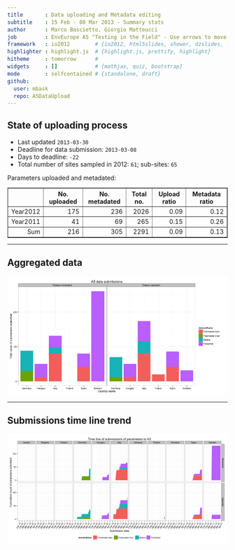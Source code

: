 ```yaml
---
title       : Data uploading and Metadata editing
subtitle    : 15 Feb - 08 Mar 2013 - Summary stats
author      : Marco Bascietto, Giorgio Matteucci
job         : EnvEurope A5 "Testing in the Field" - Use arrows to move between slides
framework   : io2012        # {io2012, html5slides, shower, dzslides, ...}
highlighter : highlight.js  # {highlight.js, prettify, highlight}
hitheme     : tomorrow      # 
widgets     : []            # {mathjax, quiz, bootstrap}
mode        : selfcontained # {standalone, draft}
github:
  user: mbask
  repo: A5DataUpload
---
```













## State of uploading process

* Last updated ``2013-03-30``
* Deadline for data submission: `2013-03-08`
* Days to deadline: ``-22``
* Total number of sites sampled in 2012: ``61``; sub-sites: ``65``

Parameters uploaded and metadated:
<!-- html table generated in R 2.15.3 by xtable 1.7-0 package -->
<!-- Sat Mar 30 14:32:46 2013 -->
<TABLE border=1>
<TR> <TH>  </TH> <TH> No. uploaded </TH> <TH> No. metadated </TH> <TH> Total no. </TH> <TH> Upload ratio </TH> <TH> Metadata ratio </TH>  </TR>
  <TR> <TD align="right"> Year2012 </TD> <TD align="right"> 175 </TD> <TD align="right"> 236 </TD> <TD align="right"> 2026 </TD> <TD align="right"> 0.09 </TD> <TD align="right"> 0.12 </TD> </TR>
  <TR> <TD align="right"> Year2011 </TD> <TD align="right">  41 </TD> <TD align="right">  69 </TD> <TD align="right"> 265 </TD> <TD align="right"> 0.15 </TD> <TD align="right"> 0.26 </TD> </TR>
  <TR> <TD align="right"> Sum </TD> <TD align="right"> 216 </TD> <TD align="right"> 305 </TD> <TD align="right"> 2291 </TD> <TD align="right"> 0.09 </TD> <TD align="right"> 0.13 </TD> </TR>
   </TABLE>





---

## Aggregated data

![plot of chunk aggrDataByDomain](figure/A5DAMU-1aggrDataByDomain.png) 


---

## Submissions time line trend
 

![plot of chunk timeLineChart](figure/A5DAMU-1timeLineChart.png) 







